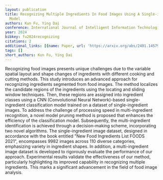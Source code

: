 ```yaml
---
layout: publication
title: Recognizing Multiple Ingredients In Food Images Using A Single-ingredient Classification
  Model
authors: Kun Fu, Ying Dai
conference: International Journal of Intelligent Information Technologies
year: 2024
bibkey: fu2024recognizing
citations: 2
additional_links: [{name: Paper, url: 'https://arxiv.org/abs/2401.14579'}]
tags: []
short_authors: Kun Fu, Ying Dai
---
```

Recognizing food images presents unique challenges due to the variable
spatial layout and shape changes of ingredients with different cooking and
cutting methods. This study introduces an advanced approach for recognizing
ingredients segmented from food images. The method localizes the candidate
regions of the ingredients using the locating and sliding window techniques.
Then, these regions are assigned into ingredient classes using a CNN
(Convolutional Neural Network)-based single-ingredient classification model
trained on a dataset of single-ingredient images. To address the challenge of
processing speed in multi-ingredient recognition, a novel model pruning method
is proposed that enhances the efficiency of the classification model.
Subsequently, the multi-ingredient identification is achieved through a
decision-making scheme, incorporating two novel algorithms. The
single-ingredient image dataset, designed in accordance with the book entitled
"New Food Ingredients List FOODS 2021", encompasses 9982 images across 110
diverse categories, emphasizing variety in ingredient shapes. In addition, a
multi-ingredient image dataset is developed to rigorously evaluate the
performance of our approach. Experimental results validate the effectiveness of
our method, particularly highlighting its improved capability in recognizing
multiple ingredients. This marks a significant advancement in the field of food
image analysis.